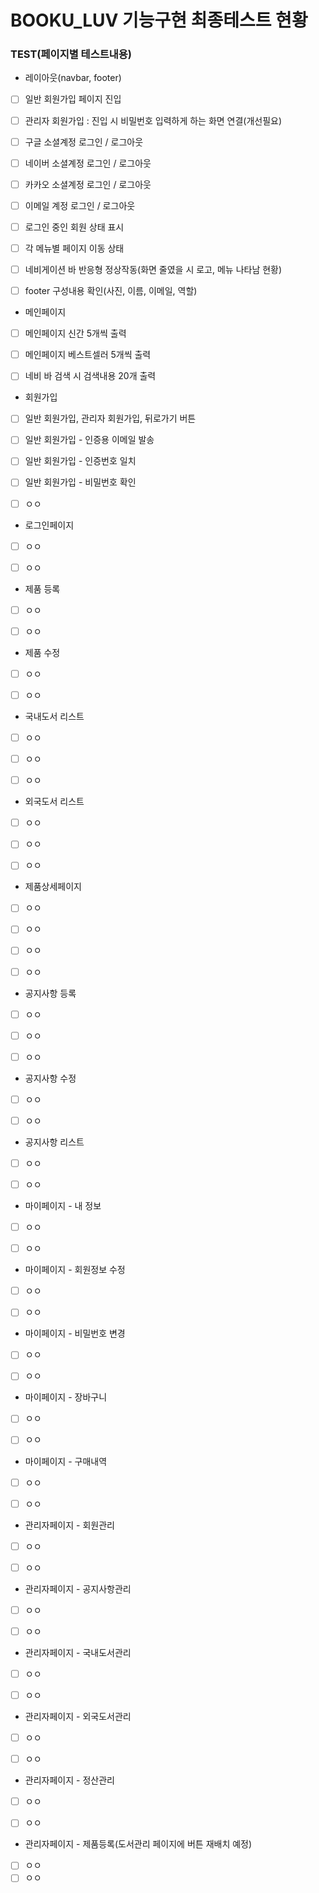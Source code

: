# BOOKU_LUV 기능구현 최종테스트 현황


### TEST(페이지별 테스트내용)
- 레이아웃(navbar, footer)
- [ ] 일반 회원가입 페이지 진입
- [ ] 관리자 회원가입 : 진입 시 비밀번호 입력하게 하는 화면 연결(개선필요)
- [ ] 구글 소셜계정 로그인 / 로그아웃
- [ ] 네이버 소셜계정 로그인 / 로그아웃
- [ ] 카카오 소셜계정 로그인 / 로그아웃
- [ ] 이메일 계정 로그인 / 로그아웃
- [ ] 로그인 중인 회원 상태 표시
- [ ] 각 메뉴별 페이지 이동 상태
- [ ] 네비게이션 바 반응형 정상작동(화면 줄였을 시 로고, 메뉴 나타남 현황)
- [ ] footer 구성내용 확인(사진, 이름, 이메일, 역할)


- 메인페이지
- [ ] 메인페이지 신간 5개씩 출력
- [ ] 메인페이지 베스트셀러 5개씩 출력
- [ ] 네비 바 검색 시 검색내용 20개 출력


- 회원가입 
- [ ] 일반 회원가입, 관리자 회원가입, 뒤로가기 버튼
- [ ] 일반 회원가입 - 인증용 이메일 발송
- [ ] 일반 회원가입 - 인증번호 일치
- [ ] 일반 회원가입 - 비밀번호 확인
- [ ] ㅇㅇ

 
- 로그인페이지
- [ ] ㅇㅇ
- [ ] ㅇㅇ


- 제품 등록
- [ ] ㅇㅇ
- [ ] ㅇㅇ


- 제품 수정
- [ ] ㅇㅇ
- [ ] ㅇㅇ


- 국내도서 리스트
- [ ] ㅇㅇ
- [ ] ㅇㅇ
- [ ] ㅇㅇ


- 외국도서 리스트
- [ ] ㅇㅇ
- [ ] ㅇㅇ
- [ ] ㅇㅇ


- 제품상세페이지
- [ ] ㅇㅇ
- [ ] ㅇㅇ
- [ ] ㅇㅇ
- [ ] ㅇㅇ


- 공지사항 등록
- [ ] ㅇㅇ
- [ ] ㅇㅇ
- [ ] ㅇㅇ


- 공지사항 수정
- [ ] ㅇㅇ
- [ ] ㅇㅇ


- 공지사항 리스트
- [ ] ㅇㅇ
- [ ] ㅇㅇ


- 마이페이지 - 내 정보
- [ ] ㅇㅇ
- [ ] ㅇㅇ


- 마이페이지 - 회원정보 수정
- [ ] ㅇㅇ
- [ ] ㅇㅇ


- 마이페이지 - 비밀번호 변경
- [ ] ㅇㅇ
- [ ] ㅇㅇ


- 마이페이지 - 장바구니
- [ ] ㅇㅇ
- [ ] ㅇㅇ


- 마이페이지 - 구매내역
- [ ] ㅇㅇ
- [ ] ㅇㅇ


- 관리자페이지 - 회원관리
- [ ] ㅇㅇ
- [ ] ㅇㅇ


- 관리자페이지 - 공지사항관리
- [ ] ㅇㅇ
- [ ] ㅇㅇ


- 관리자페이지 - 국내도서관리
- [ ] ㅇㅇ
- [ ] ㅇㅇ


- 관리자페이지 - 외국도서관리
- [ ] ㅇㅇ
- [ ] ㅇㅇ


- 관리자페이지 - 정산관리
- [ ] ㅇㅇ
- [ ] ㅇㅇ


- 관리자페이지 - 제품등록(도서관리 페이지에 버튼 재배치 예정)
- [ ] ㅇㅇ
- [ ] ㅇㅇ
